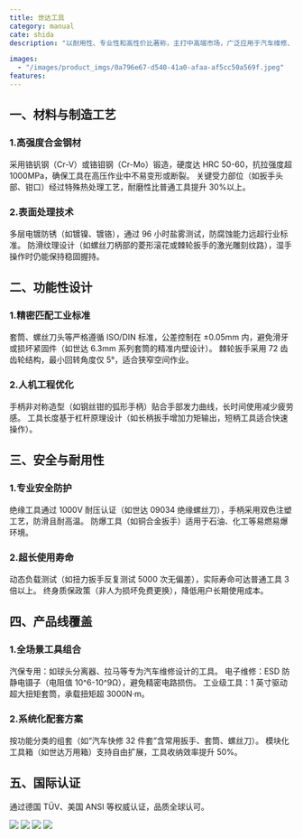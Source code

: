 ```yaml
---
title: 世达工具
category: manual
cate: shida
description: "以耐用性、专业性和高性价比著称，主打中高端市场，广泛应用于汽车维修、工业制造等领域。其产品采用优质合金钢锻造，经过热处理和表面防锈工艺，兼具高强度与抗腐蚀性；设计符合人体工学，如防滑手柄和精准咬合结构，提升操作舒适度和效率。此外，世达提供终身保修服务，并通过ISO认证确保品质，满足专业用户对可靠性和长期使用的需求。"

images:
  - "/images/product_imgs/0a796e67-d540-41a0-afaa-af5cc50a569f.jpeg"
features:
---
```


## 一、材料与制造工艺

### 1.高强度合金钢材

采用铬钒钢（Cr-V）或铬钼钢（Cr-Mo）锻造，硬度达 HRC 50-60，抗拉强度超 1000MPa，确保工具在高压作业中不易变形或断裂。
关键受力部位（如扳手头部、钳口）经过特殊热处理工艺，耐磨性比普通工具提升 30%以上。

### 2.表面处理技术

多层电镀防锈（如镀镍、镀铬），通过 96 小时盐雾测试，防腐蚀能力远超行业标准。
防滑纹理设计（如螺丝刀柄部的菱形滚花或棘轮扳手的激光雕刻纹路），湿手操作时仍能保持稳固握持。

## 二、功能性设计

### 1.精密匹配工业标准

套筒、螺丝刀头等严格遵循 ISO/DIN 标准，公差控制在 ±0.05mm 内，避免滑牙或损坏紧固件（如世达 6.3mm 系列套筒的精准内壁设计）。
棘轮扳手采用 72 齿齿轮结构，最小回转角度仅 5°，适合狭窄空间作业。

### 2.人机工程优化

手柄非对称造型（如钢丝钳的弧形手柄）贴合手部发力曲线，长时间使用减少疲劳感。
工具长度基于杠杆原理设计（如长柄扳手增加力矩输出，短柄工具适合快速操作）。

## 三、安全与耐用性

### 1.专业安全防护

绝缘工具通过 1000V 耐压认证（如世达 09034 绝缘螺丝刀），手柄采用双色注塑工艺，防滑且耐高温。
防爆工具（如铜合金扳手）适用于石油、化工等易燃易爆环境。

### 2.超长使用寿命

动态负载测试（如扭力扳手反复测试 5000 次无偏差），实际寿命可达普通工具 3 倍以上。
终身质保政策（非人为损坏免费更换），降低用户长期使用成本。

## 四、产品线覆盖

### 1.全场景工具组合

汽保专用：如球头分离器、拉马等专为汽车维修设计的工具。
电子维修：ESD 防静电镊子（电阻值 10^6-10^9Ω），避免精密电路损伤。
工业级工具：1 英寸驱动超大扭矩套筒，承载扭矩超 3000N·m。

### 2.系统化配套方案

按功能分类的组套（如“汽车快修 32 件套”含常用扳手、套筒、螺丝刀）。
模块化工具箱（如世达万用箱）支持自由扩展，工具收纳效率提升 50%。

## 五、国际认证

通过德国 TÜV、美国 ANSI 等权威认证，品质全球认可。

![](/images/product_imgs/68f13ff5-6a1e-4314-85b6-e54414f1ad93.jpeg)
![](/images/product_imgs/17532938-8490-4daa-86c6-a760b02e3b3f.jpeg)
![](/images/product_imgs/b5a86381-eb25-4cb0-bac7-9427f1986d39.jpeg)
![](/images/product_imgs/14b3e3a0-7553-49bd-93c5-08f4b0316e50.jpeg)
